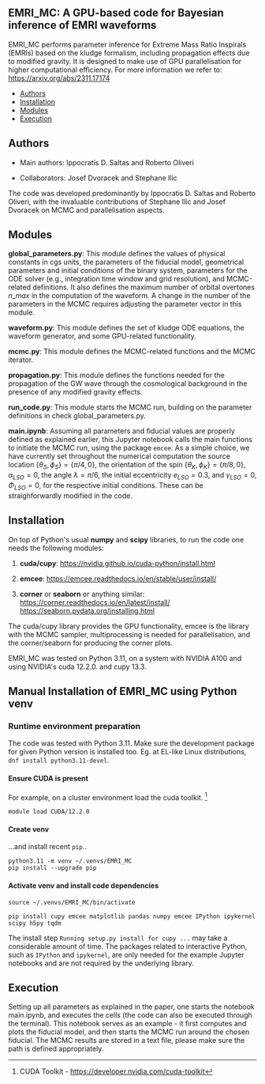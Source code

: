 ## EMRI\_MC: A GPU-based code for Bayesian inference of EMRI waveforms

EMRI\_MC performs parameter inference for Extreme Mass Ratio Inspirals (EMRIs) based on the kludge formalism, including propagation effects due to modified gravity. It is designed to make use of GPU parallelisation for higher computational efficiency. For more information we refer to:  https://arxiv.org/abs/2311.17174

- [Authors](#Authors)
- [Installation](#Installation)
- [Modules](#Modules)
- [Execution](#Execution)

## Authors
- Main authors: Ippocratis D. Saltas and Roberto Oliveri 

- Collaborators: Josef Dvoracek and Stephane Ilic

The code was developed predominantly by Ippocratis D. Saltas and Roberto Oliveri, with the invaluable contributions of Stephane Ilic and Josef Dvoracek on MCMC and parallelisation aspects. 

## Modules

**global\_parameters.py**: This module defines the values of physical constants in cgs units, the parameters of the fiducial model, geometrical parameters and initial conditions of the binary system, parameters for the ODE solver (e.g., integration time window and grid resolution), and MCMC-related definitions. It also defines the maximum number of orbital overtones $n\_max$ in the computation of the waveform. A change in the number of the parameters in the MCMC requires adjusting the parameter vector in this module.  

**waveform.py**: This module defines the set of kludge ODE equations, the waveform generator, and some GPU-related functionality.

**mcmc.py**: This module defines the MCMC-related functions and the MCMC iterator.

**propagation.py**: This module defines the functions needed for the propagation of the GW wave through the cosmological background in the presence of any modified gravity effects. 

**run_code.py**: This module starts the MCMC run, building on the parameter definitions in check global_parameters.py.

**main.ipynb**: Assuming all parameters and fiducial values are properly defined as explained earlier, 
this Jupyter notebook calls the main functions to initiate the MCMC run, 
using the package $\texttt{emcee}$. As a simple choice, we have currently set throughout the numerical computation 
the source location $\{\theta_S,\phi_S\} = \{\pi/4, 0\}$, 
the orientation of the spin $\{\theta_K,\phi_K\} = \{\pi/8, 0\}$, 
$\alpha_{LSO} = 0$, the angle $\lambda = \pi/6$, 
the initial eccentricity $e_{LSO}=0.3$, and $\gamma_{LSO} = 0$, $\Phi_{LSO} = 0$, 
for the respective initial conditions. 
These can be straighforwardly modified in the code. 

## Installation 

On top of Python's usual **numpy** and **scipy** libraries, to run the code one needs the following modules: 

1. **cuda/cupy**: https://nvidia.github.io/cuda-python/install.html

2. **emcee**: https://emcee.readthedocs.io/en/stable/user/install/

3. **corner** or **seaborn** or anything similar: https://corner.readthedocs.io/en/latest/install/  https://seaborn.pydata.org/installing.html

The cuda/cupy library provides the GPU functionality, emcee is the library with the MCMC sampler, multiprocessing is needed for parallelisation, and the corner/seaborn for producing the corner plots. 

EMRI_MC was tested on Python 3.11, on a system with NVIDIA A100 and using NVIDIA's cuda 12.2.0. and cupy 13.3.

## Manual Installation of EMRI_MC using Python venv

### Runtime environment preparation

The code was tested with Python 3.11. Make sure the development package for given Python version is installed too. Eg. at EL-like Linux distributions, `dnf install python3.11-devel`.

#### Ensure CUDA is present

For example, on a cluster environment load the cuda toolkit. [^1]

```
module load CUDA/12.2.0
```

#### Create venv

...and install recent `pip`..

```
python3.11 -m venv ~/.venvs/EMRI_MC
pip install --upgrade pip
```

#### Activate venv and install code dependencies

`source ~/.venvs/EMRI_MC/bin/activate`

`pip install cupy emcee matplotlib pandas numpy emcee IPython ipykernel scipy h5py tqdm`

The install step `Running setup.py install for cupy ...` may take a considerable amount of time. 
The packages related to interactive Python, such as `IPython` and `ipykernel`, are only needed for the example Jupyter notebooks and are not required by the underlying library.


[^1]: CUDA Toolkit - https://developer.nvidia.com/cuda-toolkit


## Execution

Setting up all parameters as explained in the paper, one starts the notebook main.ipynb, and executes the cells (the code can also be executed through the terminal). This notebook serves as an example - it first computes and plots the fiducial model, and then starts the MCMC run around the chosen fiducial. The MCMC results are stored in a text file, please make sure the path is defined appropriately. 
